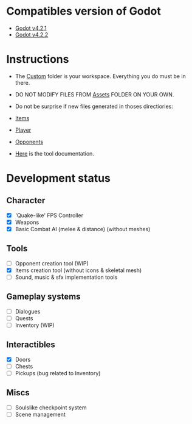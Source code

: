 # Compatibles version of Godot

- [Godot v4.2.1](https://godotengine.org/download/archive/4.2.1-stable/)
- [Godot v4.2.2](https://godotengine.org/download/archive/4.2.2-stable/)

# Instructions

- The [Custom](/Custom/) folder is your workspace. Everything you do must be in there.

- DO NOT MODIFY FILES FROM [Assets](../Assets/) FOLDER ON YOUR OWN.

- Do not be surprise if new files generated in thoses directiories:
- [Items](../Assets/Resources/Items/)
- [Player](../Assets/Resources/Player/)
- [Opponents](../Assets/Resources/Opponents/)

- [Here](https://onahime.notion.site/Boomer-Shooter-documentation-481e9d32d3d349889b5d19d746b3eb8a?pvs=4) is the tool documentation.

# Development status

## Character
- [x] 'Quake-like' FPS Controller
- [x] Weapons
- [x] Basic Combat AI  (melee & distance) (without meshes) 

## Tools
- [ ] Opponent creation tool (WIP)
- [x] Items creation tool (without icons & skeletal mesh)
- [ ] Sound, music & sfx implementation tools

## Gameplay systems
- [ ] Dialogues
- [ ] Quests
- [ ] Inventory (WIP)

## Interactibles
- [x] Doors
- [ ] Chests
- [ ] Pickups (bug related to Inventory)

## Miscs
- [ ] Soulslike checkpoint system
- [ ] Scene management